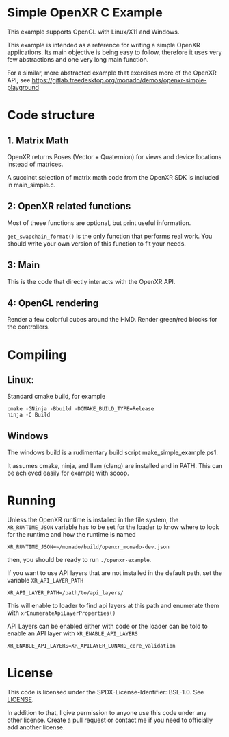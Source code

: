 # Simple OpenXR C Example

This example supports OpenGL with Linux/X11 and Windows.

This example is intended as a reference for writing a simple OpenXR applications.
Its main objective is being easy to follow, therefore it uses very few abstractions
and one very long main function.

For a similar, more abstracted example that exercises more of the OpenXR API, see
https://gitlab.freedesktop.org/monado/demos/openxr-simple-playground

# Code structure

## 1. Matrix Math

OpenXR returns Poses (Vector + Quaternion) for views and device locations instead of matrices.

A succinct selection of matrix math code from the OpenXR SDK is included in main_simple.c.

## 2: OpenXR related functions

Most of these functions are optional, but print useful information.

`get_swapchain_format()` is the only function that performs real work.
You should write your own version of this function to fit your needs.

## 3: Main

This is the code that directly interacts with the OpenXR API.

## 4: OpenGL rendering

Render a few colorful cubes around the HMD. Render green/red blocks for the controllers.

# Compiling

## Linux:

Standard cmake build, for example

```
cmake -GNinja -Bbuild -DCMAKE_BUILD_TYPE=Release
ninja -C Build
```

## Windows

The windows build is a rudimentary build script make_simple_example.ps1.

It assumes cmake, ninja, and llvm (clang) are installed and in PATH. This can be achieved easily for example with scoop.

# Running

Unless the OpenXR runtime is installed in the file system, the `XR_RUNTIME_JSON` variable has to be set for the loader to know where to look for the runtime and how the runtime is named

    XR_RUNTIME_JSON=~/monado/build/openxr_monado-dev.json

then, you should be ready to run `./openxr-example`.

If you want to use API layers that are not installed in the default path, set the variable `XR_API_LAYER_PATH`

    XR_API_LAYER_PATH=/path/to/api_layers/

This will enable to loader to find api layers at this path and enumerate them with `xrEnumerateApiLayerProperties()`

API Layers can be enabled either with code or the loader can be told to enable an API layer with `XR_ENABLE_API_LAYERS`

    XR_ENABLE_API_LAYERS=XR_APILAYER_LUNARG_core_validation

# License

This code is licensed under the SPDX-License-Identifier: BSL-1.0. See [LICENSE](LICENSE).

In addition to that, I give permission to anyone use this code under any other license. Create a pull request or contact me if you need to officially add another license.
